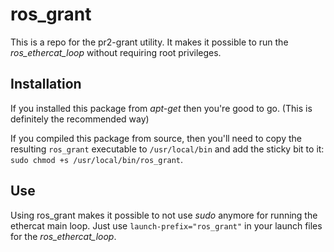 # ros_grant

This is a repo for the pr2-grant utility. It makes it possible to run the *ros_ethercat_loop* without requiring root privileges.

## Installation

If you installed this package from *apt-get* then you're good to go. (This is definitely the recommended way)

If you compiled this package from source, then you'll need to copy the resulting `ros_grant` executable to `/usr/local/bin` and add the sticky bit to it: `sudo chmod +s /usr/local/bin/ros_grant`.

## Use
Using ros_grant makes it possible to not use *sudo* anymore for running the ethercat main loop. Just use `launch-prefix="ros_grant"` in your launch files for the *ros_ethercat_loop*.
